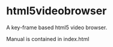 html5videobrowser
=================

A key-frame based html5 video browser.

Manual is contained in index.html
